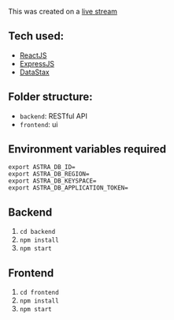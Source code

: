 This was created on a [live stream](https://www.youtube.com/watch?v=hP2pciVTob0)

## Tech used:

- [ReactJS](http://reactjs.org)
- [ExpressJS](http://expressjs.com/)
- [DataStax](http://links.eddiejaoude.io/t/CiEQRydj4GdT)

## Folder structure:

- `backend`: RESTful API
- `frontend`: ui

## Environment variables required

```
export ASTRA_DB_ID=
export ASTRA_DB_REGION=
export ASTRA_DB_KEYSPACE=
export ASTRA_DB_APPLICATION_TOKEN=
```
## Backend

1. `cd backend`
2. `npm install`
3. `npm start`

## Frontend

1. `cd frontend`
2. `npm install`
3. `npm start`
